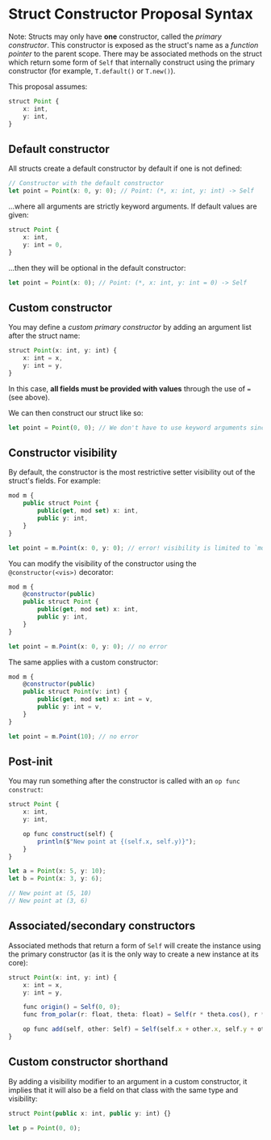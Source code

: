 # Struct Constructor Proposal Syntax

Note: Structs may only have **one** constructor, called the *primary constructor*. This constructor is exposed as the struct's name as a *function pointer* to the parent scope.
There may be associated methods on the struct which return some form of `Self` that internally construct using the primary constructor (for example, `T.default()` or `T.new()`).

This proposal assumes:

```ts
struct Point {
    x: int,
    y: int,
}
```

## Default constructor

All structs create a default constructor by default if one is not defined:

```ts
// Constructor with the default constructor
let point = Point(x: 0, y: 0); // Point: (*, x: int, y: int) -> Self
```
...where all arguments are strictly keyword arguments. If default values are given:

```ts
struct Point {
    x: int,
    y: int = 0,
}
```
...then they will be optional in the default constructor:
```ts
let point = Point(x: 0); // Point: (*, x: int, y: int = 0) -> Self
```

## Custom constructor

You may define a *custom primary constructor* by adding an argument list after the struct name:

```ts
struct Point(x: int, y: int) {
    x: int = x,
    y: int = y,
}
```

In this case, **all fields must be provided with values** through the use of `=` (see above).

We can then construct our struct like so:
```ts
let point = Point(0, 0); // We don't have to use keyword arguments since we didn't define it as so
```

## Constructor visibility

By default, the constructor is the most restrictive setter visibility out of the struct's fields. For example:

```ts
mod m {
    public struct Point {
        public(get, mod set) x: int,
        public y: int,
    }
}

let point = m.Point(x: 0, y: 0); // error! visibility is limited to `mod`
```

You can modify the visibility of the constructor using the `@constructor(<vis>)` decorator:
```ts
mod m {
    @constructor(public)
    public struct Point {
        public(get, mod set) x: int,
        public y: int,
    }
}

let point = m.Point(x: 0, y: 0); // no error
```

The same applies with a custom constructor:
```ts
mod m {
    @constructor(public)
    public struct Point(v: int) {
        public(get, mod set) x: int = v,
        public y: int = v,
    }
}

let point = m.Point(10); // no error
```

## Post-init

You may run something after the constructor is called with an `op func construct`:

```ts
struct Point {
    x: int,
    y: int,

    op func construct(self) {
        println($"New point at {(self.x, self.y)}");
    }
}

let a = Point(x: 5, y: 10);
let b = Point(x: 3, y: 6);

// New point at (5, 10)
// New point at (3, 6)
```

## Associated/secondary constructors

Associated methods that return a form of `Self` will create the instance using the primary constructor (as it is the only way to create a new instance at its core):

```ts
struct Point(x: int, y: int) {
    x: int = x,
    y: int = y,

    func origin() = Self(0, 0);
    func from_polar(r: float, theta: float) = Self(r * theta.cos(), r * theta.sin());

    op func add(self, other: Self) = Self(self.x + other.x, self.y + other.y);
}
```

## Custom constructor shorthand

By adding a visibility modifier to an argument in a custom constructor, it implies that it will also be a field on that class with the same type and visibility:

```ts
struct Point(public x: int, public y: int) {}

let p = Point(0, 0);
```
